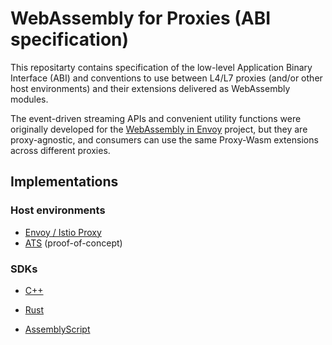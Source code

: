 # WebAssembly for Proxies (ABI specification)

This repositarty contains specification of the low-level Application Binary Interface (ABI) and
conventions to use between L4/L7 proxies (and/or other host environments) and their extensions
delivered as WebAssembly modules.

The event-driven streaming APIs and convenient utility functions were originally developed for
the [WebAssembly in Envoy] project, but they are proxy-agnostic, and consumers can use the same
Proxy-Wasm extensions across different proxies.

## Implementations

### Host environments

* [Envoy / Istio Proxy]
* [ATS] (proof-of-concept)

### SDKs

* [C++]

* [Rust]

* [AssemblyScript]


[WebAssembly in Envoy]: docs/WebAssembly-in-Envoy.md
[Envoy / Istio Proxy]: https://github.com/envoyproxy/envoy-wasm
[ATS]: https://github.com/jplevyak/trafficserver/tree/wasm
[C++]: https://github.com/proxy-wasm/proxy-wasm-cpp-sdk
[Rust]: https://github.com/proxy-wasm/proxy-wasm-rust-sdk
[AssemblyScript]: https://github.com/solo-io/proxy-runtime
